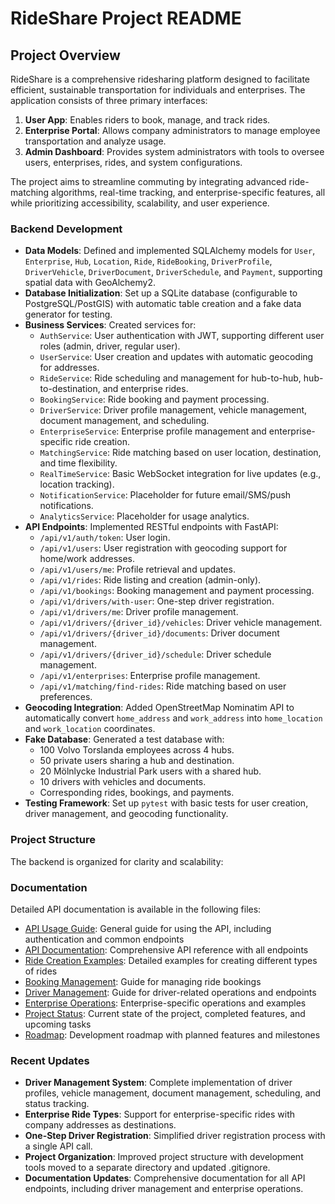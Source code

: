 # RideShare Project README

## Project Overview

RideShare is a comprehensive ridesharing platform designed to facilitate efficient, sustainable transportation for individuals and enterprises. The application consists of three primary interfaces:

1. **User App**: Enables riders to book, manage, and track rides.
2. **Enterprise Portal**: Allows company administrators to manage employee transportation and analyze usage.
3. **Admin Dashboard**: Provides system administrators with tools to oversee users, enterprises, rides, and system configurations.

The project aims to streamline commuting by integrating advanced ride-matching algorithms, real-time tracking, and enterprise-specific features, all while prioritizing accessibility, scalability, and user experience.

### Backend Development

- **Data Models**: Defined and implemented SQLAlchemy models for `User`, `Enterprise`, `Hub`, `Location`, `Ride`, `RideBooking`, `DriverProfile`, `DriverVehicle`, `DriverDocument`, `DriverSchedule`, and `Payment`, supporting spatial data with GeoAlchemy2.
- **Database Initialization**: Set up a SQLite database (configurable to PostgreSQL/PostGIS) with automatic table creation and a fake data generator for testing.
- **Business Services**: Created services for:
  - `AuthService`: User authentication with JWT, supporting different user roles (admin, driver, regular user).
  - `UserService`: User creation and updates with automatic geocoding for addresses.
  - `RideService`: Ride scheduling and management for hub-to-hub, hub-to-destination, and enterprise rides.
  - `BookingService`: Ride booking and payment processing.
  - `DriverService`: Driver profile management, vehicle management, document management, and scheduling.
  - `EnterpriseService`: Enterprise profile management and enterprise-specific ride creation.
  - `MatchingService`: Ride matching based on user location, destination, and time flexibility.
  - `RealTimeService`: Basic WebSocket integration for live updates (e.g., location tracking).
  - `NotificationService`: Placeholder for future email/SMS/push notifications.
  - `AnalyticsService`: Placeholder for usage analytics.
- **API Endpoints**: Implemented RESTful endpoints with FastAPI:
  - `/api/v1/auth/token`: User login.
  - `/api/v1/users`: User registration with geocoding support for home/work addresses.
  - `/api/v1/users/me`: Profile retrieval and updates.
  - `/api/v1/rides`: Ride listing and creation (admin-only).
  - `/api/v1/bookings`: Booking management and payment processing.
  - `/api/v1/drivers/with-user`: One-step driver registration.
  - `/api/v1/drivers/me`: Driver profile management.
  - `/api/v1/drivers/{driver_id}/vehicles`: Driver vehicle management.
  - `/api/v1/drivers/{driver_id}/documents`: Driver document management.
  - `/api/v1/drivers/{driver_id}/schedule`: Driver schedule management.
  - `/api/v1/enterprises`: Enterprise profile management.
  - `/api/v1/matching/find-rides`: Ride matching based on user preferences.
- **Geocoding Integration**: Added OpenStreetMap Nominatim API to automatically convert `home_address` and `work_address` into `home_location` and `work_location` coordinates.
- **Fake Database**: Generated a test database with:
  - 100 Volvo Torslanda employees across 4 hubs.
  - 50 private users sharing a hub and destination.
  - 20 Mölnlycke Industrial Park users with a shared hub.
  - 10 drivers with vehicles and documents.
  - Corresponding rides, bookings, and payments.
- **Testing Framework**: Set up `pytest` with basic tests for user creation, driver management, and geocoding functionality.

### Project Structure

The backend is organized for clarity and scalability:

### Documentation

Detailed API documentation is available in the following files:

- [API Usage Guide](docs/api_usage.md): General guide for using the API, including authentication and common endpoints
- [API Documentation](docs/api.md): Comprehensive API reference with all endpoints
- [Ride Creation Examples](docs/ride_creation_examples.md): Detailed examples for creating different types of rides
- [Booking Management](docs/booking_management.md): Guide for managing ride bookings
- [Driver Management](docs/driver_management.md): Guide for driver-related operations and endpoints
- [Enterprise Operations](docs/enterprise_operations.md): Enterprise-specific operations and examples
- [Project Status](docs/project_status.md): Current state of the project, completed features, and upcoming tasks
- [Roadmap](docs/roadmap.md): Development roadmap with planned features and milestones

### Recent Updates

- **Driver Management System**: Complete implementation of driver profiles, vehicle management, document management, scheduling, and status tracking.
- **Enterprise Ride Types**: Support for enterprise-specific rides with company addresses as destinations.
- **One-Step Driver Registration**: Simplified driver registration process with a single API call.
- **Project Organization**: Improved project structure with development tools moved to a separate directory and updated .gitignore.
- **Documentation Updates**: Comprehensive documentation for all API endpoints, including driver management and enterprise operations.
